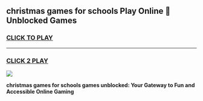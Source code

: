
## christmas games for schools Play Online 👋 Unblocked Games
<h3>
<a href="https://news.freeplayer.one?title=christmas_games_for_schools&ref=17GH">CLICK TO PLAY</a></h3>
<hr>

<h3>
<a href="https://news.freeplayer.one?title=christmas_games_for_schools&ref=17GH">CLICK 2 PLAY</a>
  
</h3>

<a href="https://news.freeplayer.one?title=christmas_games_for_schools&ref=17GH/"><img src="https://clearcache.store/games.png"></a>


**christmas games for schools games unblocked: Your Gateway to Fun and Accessible Online Gaming**
